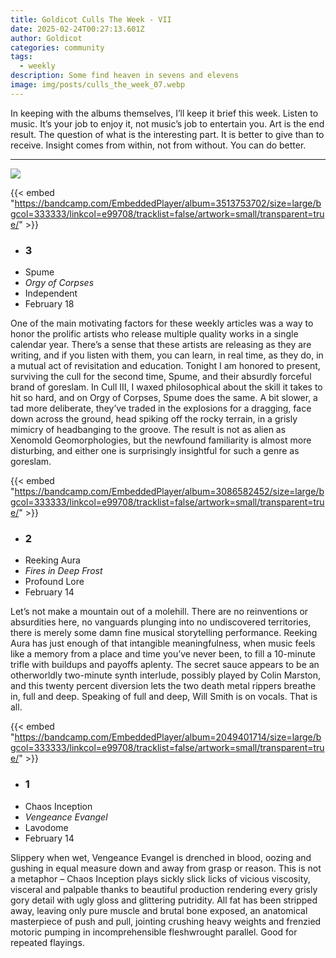 ```yaml
---
title: Goldicot Culls The Week - VII
date: 2025-02-24T00:27:13.601Z
author: Goldicot
categories: community
tags:
  - weekly
description: Some find heaven in sevens and elevens
image: img/posts/culls_the_week_07.webp
---
```

In keeping with the albums themselves, I’ll keep it brief this week. Listen to music. It’s your job to enjoy it, not music’s job to entertain you. Art is the end result. The question of what is the interesting part. It is better to give than to receive. Insight comes from within, not from without. You can do better.



- - -



![](img/posts/culls_the_week_07.webp)



{{< embed "https://bandcamp.com/EmbeddedPlayer/album=3513753702/size=large/bgcol=333333/linkcol=e99708/tracklist=false/artwork=small/transparent=true/" >}}

* ### 3﻿
* Spume
* *Orgy of Corpses*
* I﻿ndependent
* February 18

One of the main motivating factors for these weekly articles was a way to honor the prolific artists who release multiple quality works in a single calendar year. There’s a sense that these artists are releasing as they are writing, and if you listen with them, you can learn, in real time, as they do, in a mutual act of revisitation and education. Tonight I am honored to present, surviving the cull for the second time, Spume, and their absurdly forceful brand of goreslam. In Cull III, I waxed philosophical about the skill it takes to hit so hard, and on Orgy of Corpses, Spume does the same. A bit slower, a tad more deliberate, they’ve traded in the explosions for a dragging, face down across the ground, head spiking off the rocky terrain, in a grisly mimicry of headbanging to the groove. The result is not as alien as Xenomold Geomorphologies, but the newfound familiarity is almost more disturbing, and either one is surprisingly insightful for such a genre as goreslam. 



{{< embed "https://bandcamp.com/EmbeddedPlayer/album=3086582452/size=large/bgcol=333333/linkcol=e99708/tracklist=false/artwork=small/transparent=true/" >}}

* ### 2﻿
* Reeking Aura
* *Fires in Deep Frost*
* P﻿rofound Lore
* February 14

Let’s not make a mountain out of a molehill. There are no reinventions or absurdities here, no vanguards plunging into no undiscovered territories, there is merely some damn fine musical storytelling performance. Reeking Aura has just enough of that intangible meaningfulness, when music feels like a memory from a place and time you’ve never been, to fill a 10-minute trifle with buildups and payoffs aplenty. The secret sauce appears to be an otherworldly two-minute synth interlude, possibly played by Colin Marston, and this twenty percent diversion lets the two death metal rippers breathe in, full and deep. Speaking of full and deep, Will Smith is on vocals. That is all. 



{{< embed "https://bandcamp.com/EmbeddedPlayer/album=2049401714/size=large/bgcol=333333/linkcol=e99708/tracklist=false/artwork=small/transparent=true/" >}}

* ### 1﻿
* Chaos Inception
* *Vengeance Evangel*
* Lavodome
* February 14

Slippery when wet, Vengeance Evangel is drenched in blood, oozing and gushing in equal measure down and away from grasp or reason. This is not a metaphor – Chaos Inception plays sickly slick licks of vicious viscosity, visceral and palpable thanks to beautiful production rendering every grisly gory detail with ugly gloss and glittering putridity. All fat has been stripped away, leaving only pure muscle and brutal bone exposed, an anatomical masterpiece of push and pull, jointing crushing heavy weights and frenzied motoric pumping in incomprehensible fleshwrought parallel. Good for repeated flayings.